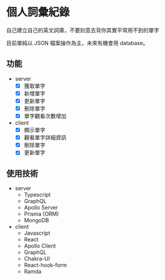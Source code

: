 # 個人詞彙紀錄

自己建立自己的英文詞庫，不要刻意去背你其實平常用不到的單字

目前單純以 JSON 檔案操作為主，未來有機會用 database。

## 功能
- server
  - [X] 獲取單字
  - [X] 新增單字
  - [X] 更新單字
  - [X] 刪除單字
  - [X] 單字觀看次數增加
- client
  - [X] 顯示單字
  - [X] 觀看單字詳細資訊
  - [X] 刪除單字
  - [X] 更新單字

## 使用技術
- server
  - Typescript
  - GraphQL
  - Apollo Server
  - Prisma (ORM)
  - MongoDB
- client
  - Javascript
  - React
  - Apollo Client
  - GraphQL
  - Chakra-UI
  - React-hook-form
  - Ramda
